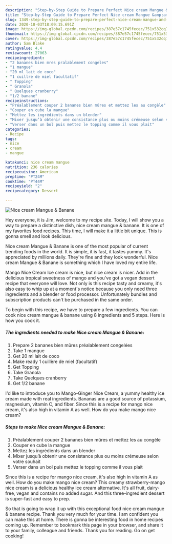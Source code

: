 ```yaml
---
description: "Step-by-Step Guide to Prepare Perfect Nice cream Mangue &amp;amp; Banane"
title: "Step-by-Step Guide to Prepare Perfect Nice cream Mangue &amp;amp; Banane"
slug: 1349-step-by-step-guide-to-prepare-perfect-nice-cream-mangue-and-amp-banane
date: 2020-10-03T18:09:15.691Z
image: https://img-global.cpcdn.com/recipes/387e57c1745fecec/751x532cq70/nice-cream-mangue-banane-photo-principale-de-la-recette.jpg
thumbnail: https://img-global.cpcdn.com/recipes/387e57c1745fecec/751x532cq70/nice-cream-mangue-banane-photo-principale-de-la-recette.jpg
cover: https://img-global.cpcdn.com/recipes/387e57c1745fecec/751x532cq70/nice-cream-mangue-banane-photo-principale-de-la-recette.jpg
author: Sam Blake
ratingvalue: 4.4
reviewcount: 27063
recipeingredient:
- "2 bananes bien mres pralablement congeles"
- "1 mangue"
- "20 ml lait de coco"
- "1 cuillre de miel facultatif"
- " Topping"
- " Granola"
- " Quelques cranberry"
- "1/2 banane"
recipeinstructions:
- "Préalablement couper 2 bananes bien mûres et mettez les au congèle"
- "Couper en cube la mangue"
- "Mettez les ingrédients dans un blender"
- "Mixer jusqu’à obtenir une consistance plus ou moins crémeuse selon votre souhait"
- "Verser dans un bol puis mettez le topping comme il vous plait"
categories:
- Recipe
tags:
- nice
- cream
- mangue

katakunci: nice cream mangue 
nutrition: 236 calories
recipecuisine: American
preptime: "PT24M"
cooktime: "PT44M"
recipeyield: "2"
recipecategory: Dessert

---
```



![Nice cream Mangue &amp; Banane](https://img-global.cpcdn.com/recipes/387e57c1745fecec/751x532cq70/nice-cream-mangue-banane-photo-principale-de-la-recette.jpg)

Hey everyone, it is Jim, welcome to my recipe site. Today, I will show you a way to prepare a distinctive dish, nice cream mangue &amp; banane. It is one of my favorites food recipes. This time, I will make it a little bit unique. This is gonna smell and look delicious.

Nice cream Mangue &amp; Banane is one of the most popular of current trending foods in the world. It is simple, it is fast, it tastes yummy. It's appreciated by millions daily. They're fine and they look wonderful. Nice cream Mangue &amp; Banane is something which I have loved my entire life.

Mango Nice Cream Ice cream is nice, but nice cream is nicer. Add in the delicious tropical sweetness of mango and you&#39;ve got a vegan dessert recipe that everyone will love. Not only is this recipe tasty and creamy, it&#39;s also easy to whip up at a moment&#39;s notice because you only need three ingredients and a blender or food processor. Unfortunately bundles and subscription products can&#39;t be purchased in the same order.


To begin with this recipe, we have to prepare a few ingredients. You can cook nice cream mangue &amp; banane using 8 ingredients and 5 steps. Here is how you cook it.

<!--inarticleads1-->

##### The ingredients needed to make Nice cream Mangue &amp; Banane:

1. Prepare 2 bananes bien mûres préalablement congelées
1. Take 1 mangue
1. Get 20 ml lait de coco
1. Make ready 1 cuillère de miel (facultatif)
1. Get  Topping
1. Take  Granola
1. Take  Quelques cranberry
1. Get 1/2 banane


I&#39;d like to introduce you to Mango-Ginger Nice Cream, a yummy healthy ice cream made with real ingredients. Bananas are a good source of potassium, magnesium, vitamin C, and fiber. Since this is a recipe for mango nice cream, it&#39;s also high in vitamin A as well. How do you make mango nice cream? 

<!--inarticleads2-->

##### Steps to make Nice cream Mangue &amp; Banane:

1. Préalablement couper 2 bananes bien mûres et mettez les au congèle
1. Couper en cube la mangue
1. Mettez les ingrédients dans un blender
1. Mixer jusqu’à obtenir une consistance plus ou moins crémeuse selon votre souhait
1. Verser dans un bol puis mettez le topping comme il vous plait


Since this is a recipe for mango nice cream, it&#39;s also high in vitamin A as well. How do you make mango nice cream? This creamy strawberry-mango nice cream is a delicious healthy ice cream alternative. It&#39;s all fruit, dairy-free, vegan and contains no added sugar. And this three-ingredient dessert is super-fast and easy to prep. 

So that is going to wrap it up with this exceptional food nice cream mangue &amp; banane recipe. Thank you very much for your time. I am confident you can make this at home. There is gonna be interesting food in home recipes coming up. Remember to bookmark this page in your browser, and share it to your family, colleague and friends. Thank you for reading. Go on get cooking!
